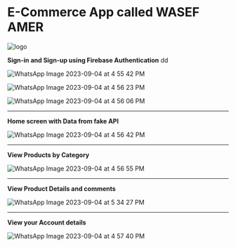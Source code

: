 # E-Commerce App called WASEF AMER
![logo](https://github.com/Sameer-Murtaja/E-commerce_App/assets/126585843/c9d451c1-b197-45b7-8893-d18d76ee5f2a)

**Sign-in and Sign-up using Firebase Authentication** dd

![WhatsApp Image 2023-09-04 at 4 55 42 PM](https://github.com/Sameer-Murtaja/E-commerce_App/assets/126585843/ece56159-11e1-4ec7-9157-ea768b7c94fa)

![WhatsApp Image 2023-09-04 at 4 56 23 PM](https://github.com/Sameer-Murtaja/E-commerce_App/assets/126585843/baec0f30-3f87-4849-a447-4e9a8a6276be)

![WhatsApp Image 2023-09-04 at 4 56 06 PM](https://github.com/Sameer-Murtaja/E-commerce_App/assets/126585843/b753bf06-4738-42d8-bd28-2b232b583189)

-----------------------------------------------------------------------------------------------------------
**Home screen with Data from fake API**

![WhatsApp Image 2023-09-04 at 4 56 42 PM](https://github.com/Sameer-Murtaja/E-commerce_App/assets/126585843/0aaf5a53-d1dd-425e-a134-e94a80093952)

-----------------------------------------------------------------------------------------------------------
**View Products by Category**

![WhatsApp Image 2023-09-04 at 4 56 55 PM](https://github.com/Sameer-Murtaja/E-commerce_App/assets/126585843/33fa43f8-ea12-4445-adde-5ae8ee546bb7)

-----------------------------------------------------------------------------------------------------------
**View Product Details and comments**

![WhatsApp Image 2023-09-04 at 5 34 27 PM](https://github.com/Sameer-Murtaja/E-commerce_App/assets/126585843/c98e5b05-1871-4db3-8bff-e8f0831f4403)

-----------------------------------------------------------------------------------------------------------
**View your Account details**

![WhatsApp Image 2023-09-04 at 4 57 40 PM](https://github.com/Sameer-Murtaja/E-commerce_App/assets/126585843/a01fd43e-d2d2-4fd2-981a-7a6ca9e05172)

